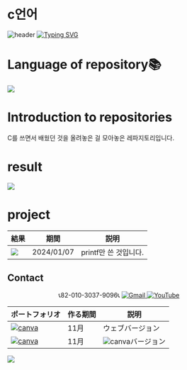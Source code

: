#  c언어
![header](https://capsule-render.vercel.app/api?type=egg&color=gradient&height=300&section=header&text=welcome%2&fontSize=50&desc=C언어%20개발%20페이지)
[![Typing SVG](https://readme-typing-svg.demolab.com?font=Fira+Code&pause=1000&color=F76F00&background=FFBD2F00&random=false&width=435&lines=%E3%81%A9%E3%81%86%E3%81%9E%E3%82%88%E3%82%8D%E3%81%97%E3%81%8F%E3%81%8A%E3%81%AD%E3%81%8C%E3%81%84%E3%81%97%E3%81%BE%E3%81%99%E3%80%82)](https://git.io/typing-svg)

# Language of repository📚
<img src="https://img.shields.io/badge/C++-00599C?style=flat-square&logo=C%2B%2B&logoColor=white"/>

# Introduction to repositories <br> 
C를 쓰면서 배웠던 것을 올려놓은 걸 모아놓은 레파지토리입니다.

# result
 <a href="https://github.com/do04200611/C/blob/main/helloworld/helloworld/%EC%86%8C%EC%8A%A4.cpp">
  <img src="https://github.com/do04200611/C/assets/74278578/84dc1d31-2abb-4264-8c79-cca8cb7112ae">
</a>

 # project

  |結果                                                                                                                                                            | 期間          | 説明               |
  |----------------------------------------------------------------------------------------------------------------------------------------------------------------|---------------|--------------------|
 |<a href="https://github.com/do04200611/C/blob/main/helloworld/helloworld/%EC%86%8C%EC%8A%A4.cpp"><img src="https://github.com/do04200611/C/assets/74278578/84dc1d31-2abb-4264-8c79-cca8cb7112ae"></a>|2024/01/07|printf만 쓴 것입니다. | 
 
## Contact 

<p align="center">
  📞82-010-3037-9096📞
  <a href="mailto:a01030379096@gmail.com">
    <img src="https://img.shields.io/badge/-Gmail-red?style=for-the-badge&logo=Gmail" alt="Gmail">
  </a>
  <a href="https://www.youtube.com/channel/UC484ZJMavtoPOI4ey-HFdCA">
   <img src="https://img.shields.io/badge/-YouTube-red?style=for-the-badge&logo=youtube"  alt="YouTube">
 </a> <br>
 
  | ポートフォリオ           |  作る期間     |            説明  |
  |------------------------|---------------|----------------------------------------------|
  |<a href="https://kimganghyeon.my.canva.site/kimganghyeon"><img src="https://img.shields.io/badge/canva-purple?style=for-the-badge&logo=canva" alt="canva"></a>|11月|ウェブバージョン|
  |<a href="https://www.canva.com/design/DAFzY5opUiA/Ge33dSKE16cErBaDJDp-BA/edit"><img src="https://img.shields.io/badge/canva-purple?style=for-the-badge&logo=canva" alt="canva"></a>|11月|<img src="https://img.shields.io/badge/canva-purple?style=for-the-badge&logo=canva" alt="canva">バージョン|
</p>
<img src="https://capsule-render.vercel.app/api?type=egg&color=gradient&height=300&text=Thank%20you%20for%20watching.&section=footer" />
